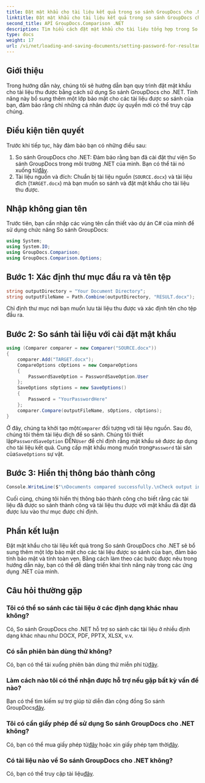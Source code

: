 ```yaml
---
title: Đặt mật khẩu cho tài liệu kết quả trong so sánh GroupDocs cho .NET
linktitle: Đặt mật khẩu cho tài liệu kết quả trong so sánh GroupDocs cho .NET
second_title: API GroupDocs.Comparison .NET
description: Tìm hiểu cách đặt mật khẩu cho tài liệu tổng hợp trong So sánh GroupDocs cho .NET. Tăng cường bảo mật và bảo vệ các tập tin được so sánh của bạn.
type: docs
weight: 17
url: /vi/net/loading-and-saving-documents/setting-password-for-resultant-document/
---
```

## Giới thiệu
Trong hướng dẫn này, chúng tôi sẽ hướng dẫn bạn quy trình đặt mật khẩu cho tài liệu thu được bằng cách sử dụng So sánh GroupDocs cho .NET. Tính năng này bổ sung thêm một lớp bảo mật cho các tài liệu được so sánh của bạn, đảm bảo rằng chỉ những cá nhân được ủy quyền mới có thể truy cập chúng.
## Điều kiện tiên quyết
Trước khi tiếp tục, hãy đảm bảo bạn có những điều sau:
1.  So sánh GroupDocs cho .NET: Đảm bảo rằng bạn đã cài đặt thư viện So sánh GroupDocs trong môi trường .NET của mình. Bạn có thể tải nó xuống từ[đây](https://releases.groupdocs.com/comparison/net/).
2. Tài liệu nguồn và đích: Chuẩn bị tài liệu nguồn (`SOURCE.docx`) và tài liệu đích (`TARGET.docx`) mà bạn muốn so sánh và đặt mật khẩu cho tài liệu thu được.

## Nhập không gian tên
Trước tiên, bạn cần nhập các vùng tên cần thiết vào dự án C# của mình để sử dụng chức năng So sánh GroupDocs:
```csharp
using System;
using System.IO;
using GroupDocs.Comparison;
using GroupDocs.Comparison.Options;
```
## Bước 1: Xác định thư mục đầu ra và tên tệp
```csharp
string outputDirectory = "Your Document Directory";
string outputFileName = Path.Combine(outputDirectory, "RESULT.docx");
```
Chỉ định thư mục nơi bạn muốn lưu tài liệu thu được và xác định tên cho tệp đầu ra.
## Bước 2: So sánh tài liệu với cài đặt mật khẩu
```csharp
using (Comparer comparer = new Comparer("SOURCE.docx"))
{
    comparer.Add("TARGET.docx");
    CompareOptions cOptions = new CompareOptions
    {
        PasswordSaveOption = PasswordSaveOption.User
    };
    SaveOptions sOptions = new SaveOptions()
    {
        Password = "YourPasswordHere"
    };
    comparer.Compare(outputFileName, sOptions, cOptions);
}
```
 Ở đây, chúng ta khởi tạo một`Comparer` đối tượng với tài liệu nguồn. Sau đó, chúng tôi thêm tài liệu đích để so sánh. Chúng tôi thiết lập`PasswordSaveOption` ĐẾN`User` để chỉ định rằng mật khẩu sẽ được áp dụng cho tài liệu kết quả. Cung cấp mật khẩu mong muốn trong`Password` tài sản của`SaveOptions` sự vật.
## Bước 3: Hiển thị thông báo thành công
```csharp
Console.WriteLine($"\nDocuments compared successfully.\nCheck output in {outputDirectory}.");
```
Cuối cùng, chúng tôi hiển thị thông báo thành công cho biết rằng các tài liệu đã được so sánh thành công và tài liệu thu được với mật khẩu đã đặt đã được lưu vào thư mục được chỉ định.

## Phần kết luận
Đặt mật khẩu cho tài liệu kết quả trong So sánh GroupDocs cho .NET sẽ bổ sung thêm một lớp bảo mật cho các tài liệu được so sánh của bạn, đảm bảo tính bảo mật và tính toàn vẹn. Bằng cách làm theo các bước được nêu trong hướng dẫn này, bạn có thể dễ dàng triển khai tính năng này trong các ứng dụng .NET của mình.
## Câu hỏi thường gặp
### Tôi có thể so sánh các tài liệu ở các định dạng khác nhau không?
Có, So sánh GroupDocs cho .NET hỗ trợ so sánh các tài liệu ở nhiều định dạng khác nhau như DOCX, PDF, PPTX, XLSX, v.v.
### Có sẵn phiên bản dùng thử không?
 Có, bạn có thể tải xuống phiên bản dùng thử miễn phí từ[đây](https://releases.groupdocs.com/).
### Làm cách nào tôi có thể nhận được hỗ trợ nếu gặp bất kỳ vấn đề nào?
 Bạn có thể tìm kiếm sự trợ giúp từ diễn đàn cộng đồng So sánh GroupDocs[đây](https://forum.groupdocs.com/c/comparison/12).
### Tôi có cần giấy phép để sử dụng So sánh GroupDocs cho .NET không?
 Có, bạn có thể mua giấy phép từ[đây](https://purchase.groupdocs.com/buy) hoặc xin giấy phép tạm thời[đây](https://purchase.groupdocs.com/temporary-license/).
### Có tài liệu nào về So sánh GroupDocs cho .NET không?
 Có, bạn có thể truy cập tài liệu[đây](https://reference.groupdocs.com/comparison/net/).